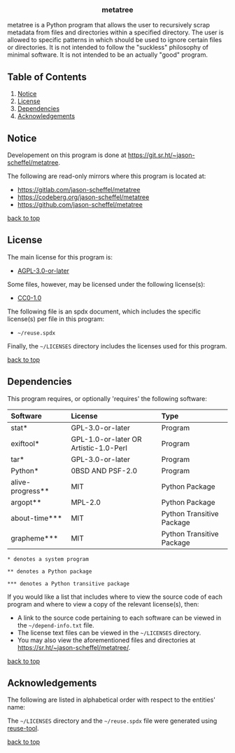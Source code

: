 <!---
SPDX-FileCopyrightText: 2023 Jason Scheffel <contact@jasonscheffel.com>
SPDX-License-Identifier: AGPL-3.0-or-later

Copyright (C) 2023 Jason Scheffel

This program is free software: you can redistribute it and/or modify it under
the terms of the GNU Affero General Public License as published by the Free
Software Foundation, either version 3 of the License, or (at your option) any
later version.

This program is distributed in the hope that it will be useful, but WITHOUT ANY
WARRANTY; without even the implied warranty of MERCHANTABILITY or FITNESS FOR A
PARTICULAR PURPOSE. See the GNU Affero General Public License for more details.

You should have received a copy of the GNU Affero General Public License along
with this program. If not, see <http://www.gnu.org/licenses/>.
-->

<a name="TOP"></a>

<!-- BADGESDDSFKJ -->

<div align="center">

<!-- put sheilds here -->

</div>

<!-- PROJECT LOGO -->

<h3 align="center">
metatree
</h3>

metatree is a Python program that allows the user to recursively scrap metadata
from files and directories within a specified directory. The user is allowed to
specific patterns in which should be used to ignore certain files or
directories. It is not intended to follow the "suckless" philosophy of minimal
software. It is not intended to be an actually "good" program.

<!-- TABLE OF CONTENTS -->

## Table of Contents

1. [Notice](#notice)
1. [License](#license)
1. [Dependencies](#dependencies)
1. [Acknowledgements](#acknowledgements)

<!-- NOTICE-->

## Notice

Developement on this program is done at
<https://git.sr.ht/~jason-scheffel/metatree>.

The following are read-only mirrors where this program is located at:

- <https://gitlab.com/jason-scheffel/metatree>
- <https://codeberg.org/jason-scheffel/metatree>
- <https://github.com/jason-scheffel/metatree>

<a href="#TOP">back to top</a>

<!-- LICENSE -->

## License

The main license for this program is:

- [AGPL-3.0-or-later](https://spdx.org/licenses/AGPL-3.0-or-later.html)

Some files, however, may be licensed under the following license(s):

- [CC0-1.0](https://spdx.org/licenses/CC0-1.0.html)

The following file is an spdx document, which includes the specific license(s)
per file in this program:

- `~/reuse.spdx`

Finally, the `~/LICENSES` directory includes the licenses used for this
program.

<a href="#TOP">back to top</a>

<!--Dependencies-->

## Dependencies

This program requires, or optionally 'requires' the following software:

<center>

| Software           | License                               | Type                      |
| :----------------- | :------------------------------------ | :------------------------ |
| stat\*             | GPL-3.0-or-later                      | Program                   |
| exiftool\*         | GPL-1.0-or-later OR Artistic-1.0-Perl | Program                   |
| tar\*              | GPL-3.0-or-later                      | Program                   |
| Python\*           | 0BSD AND PSF-2.0                      | Program                   |
| alive-progress\*\* | MIT                                   | Python Package            |
| argopt\*\*         | MPL-2.0                               | Python Package            |
| about-time\*\*\*   | MIT                                   | Python Transitive Package |
| grapheme\*\*\*     | MIT                                   | Python Transitive Package |

</center>

```
* denotes a system program

** denotes a Python package

*** denotes a Python transitive package
```

If you would like a list that includes where to view the source code of each
program and where to view a copy of the relevant license(s), then:

- A link to the source code pertaining to each software can be viewed in the
  `~/depend-info.txt` file.
- The license text files can be viewed in the `~/LICENSES` directory.
- You may also view the aforementioned files and directories at
  <https://sr.ht/~jason-scheffel/metatree/>.

<a href="#TOP">back to top</a>

<!-- ACKNOWLEDGEMENTS -->

## Acknowledgements

The following are listed in alphabetical order with respect to the entities'
name:

The `~/LICENSES` directory and the `~/reuse.spdx` file were generated using
[reuse-tool](https://github.com/fsfe/reuse-tool).

<a href="#TOP">back to top</a>

<!-- blank -->
